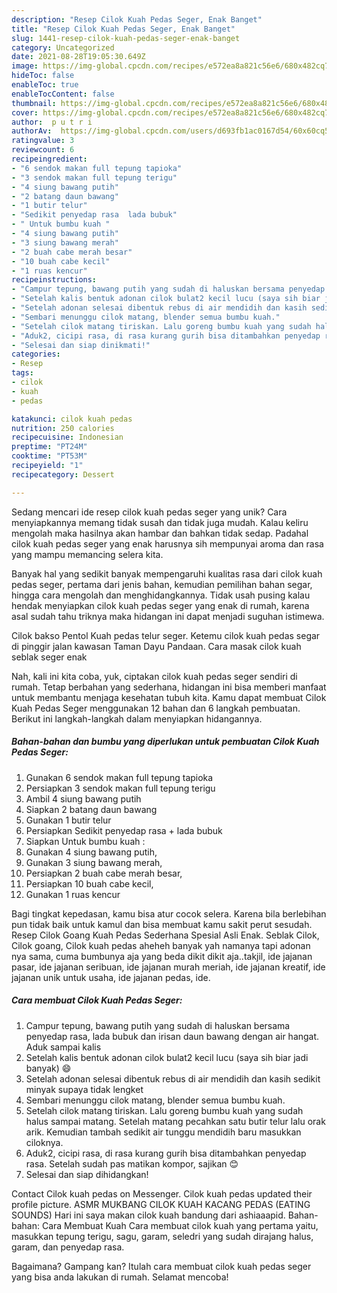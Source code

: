 ```yaml
---
description: "Resep Cilok Kuah Pedas Seger, Enak Banget"
title: "Resep Cilok Kuah Pedas Seger, Enak Banget"
slug: 1441-resep-cilok-kuah-pedas-seger-enak-banget
category: Uncategorized
date: 2021-08-28T19:05:30.649Z
image: https://img-global.cpcdn.com/recipes/e572ea8a821c56e6/680x482cq70/cilok-kuah-pedas-seger-foto-resep-utama.jpg
hideToc: false
enableToc: true
enableTocContent: false
thumbnail: https://img-global.cpcdn.com/recipes/e572ea8a821c56e6/680x482cq70/cilok-kuah-pedas-seger-foto-resep-utama.jpg
cover: https://img-global.cpcdn.com/recipes/e572ea8a821c56e6/680x482cq70/cilok-kuah-pedas-seger-foto-resep-utama.jpg
author:  p u t r i
authorAv:  https://img-global.cpcdn.com/users/d693fb1ac0167d54/60x60cq50/avatar.jpg
ratingvalue: 3
reviewcount: 6
recipeingredient:
- "6 sendok makan full tepung tapioka"
- "3 sendok makan full tepung terigu"
- "4 siung bawang putih"
- "2 batang daun bawang"
- "1 butir telur"
- "Sedikit penyedap rasa  lada bubuk"
- " Untuk bumbu kuah "
- "4 siung bawang putih"
- "3 siung bawang merah"
- "2 buah cabe merah besar"
- "10 buah cabe kecil"
- "1 ruas kencur"
recipeinstructions:
- "Campur tepung, bawang putih yang sudah di haluskan bersama penyedap rasa, lada bubuk dan irisan daun bawang dengan air hangat. Aduk sampai kalis"
- "Setelah kalis bentuk adonan cilok bulat2 kecil lucu (saya sih biar jadi banyak) 😄"
- "Setelah adonan selesai dibentuk rebus di air mendidih dan kasih sedikit minyak supaya tidak lengket"
- "Sembari menunggu cilok matang, blender semua bumbu kuah."
- "Setelah cilok matang tiriskan. Lalu goreng bumbu kuah yang sudah halus sampai matang. Setelah matang pecahkan satu butir telur lalu orak arik. Kemudian tambah sedikit air tunggu mendidih baru masukkan ciloknya."
- "Aduk2, cicipi rasa, di rasa kurang gurih bisa ditambahkan penyedap rasa. Setelah sudah pas matikan kompor, sajikan 😊"
- "Selesai dan siap dinikmati!"
categories:
- Resep
tags:
- cilok
- kuah
- pedas

katakunci: cilok kuah pedas 
nutrition: 250 calories
recipecuisine: Indonesian
preptime: "PT24M"
cooktime: "PT53M"
recipeyield: "1"
recipecategory: Dessert

---
```



Sedang mencari ide resep cilok kuah pedas seger yang unik? Cara menyiapkannya memang tidak susah dan tidak juga mudah. Kalau keliru mengolah maka hasilnya akan hambar dan bahkan tidak sedap. Padahal cilok kuah pedas seger yang enak harusnya sih mempunyai aroma dan rasa yang mampu memancing selera kita.


Banyak hal yang sedikit banyak mempengaruhi kualitas rasa dari cilok kuah pedas seger, pertama dari jenis bahan, kemudian pemilihan bahan segar, hingga cara mengolah dan menghidangkannya. Tidak usah pusing kalau hendak menyiapkan cilok kuah pedas seger yang enak di rumah, karena asal sudah tahu triknya maka hidangan ini dapat menjadi suguhan istimewa.

Cilok bakso Pentol Kuah pedas telur seger. Ketemu cilok kuah pedas segar di pinggir jalan kawasan Taman Dayu Pandaan. Cara masak cilok kuah seblak seger enak


Nah, kali ini kita coba, yuk, ciptakan cilok kuah pedas seger sendiri di rumah. Tetap berbahan yang sederhana, hidangan ini bisa memberi manfaat untuk membantu menjaga kesehatan tubuh kita. Kamu dapat membuat Cilok Kuah Pedas Seger menggunakan 12 bahan dan 6 langkah pembuatan. Berikut ini langkah-langkah dalam menyiapkan hidangannya.

<!--inarticleads1-->

##### Bahan-bahan dan bumbu yang diperlukan untuk pembuatan Cilok Kuah Pedas Seger:

1. Gunakan 6 sendok makan full tepung tapioka
1. Persiapkan 3 sendok makan full tepung terigu
1. Ambil 4 siung bawang putih
1. Siapkan 2 batang daun bawang
1. Gunakan 1 butir telur
1. Persiapkan Sedikit penyedap rasa + lada bubuk
1. Siapkan  Untuk bumbu kuah :
1. Gunakan 4 siung bawang putih,
1. Gunakan 3 siung bawang merah,
1. Persiapkan 2 buah cabe merah besar,
1. Persiapkan 10 buah cabe kecil,
1. Gunakan 1 ruas kencur


Bagi tingkat kepedasan, kamu bisa atur cocok selera. Karena bila berlebihan pun tidak baik untuk kamul dan bisa membuat kamu sakit perut sesudah. Resep Cilok Goang Kuah Pedas Sederhana Spesial Asli Enak. Seblak Cilok, Cilok goang, Cilok kuah pedas aheheh banyak yah namanya tapi adonan nya sama, cuma bumbunya aja yang beda dikit dikit aja..takjil, ide jajanan pasar, ide jajanan seribuan, ide jajanan murah meriah, ide jajanan kreatif, ide jajanan unik untuk usaha, ide jajanan pedas, ide. 

<!--inarticleads2-->

##### Cara membuat Cilok Kuah Pedas Seger:

1. Campur tepung, bawang putih yang sudah di haluskan bersama penyedap rasa, lada bubuk dan irisan daun bawang dengan air hangat. Aduk sampai kalis
1. Setelah kalis bentuk adonan cilok bulat2 kecil lucu (saya sih biar jadi banyak) 😄
1. Setelah adonan selesai dibentuk rebus di air mendidih dan kasih sedikit minyak supaya tidak lengket
1. Sembari menunggu cilok matang, blender semua bumbu kuah.
1. Setelah cilok matang tiriskan. Lalu goreng bumbu kuah yang sudah halus sampai matang. Setelah matang pecahkan satu butir telur lalu orak arik. Kemudian tambah sedikit air tunggu mendidih baru masukkan ciloknya.
1. Aduk2, cicipi rasa, di rasa kurang gurih bisa ditambahkan penyedap rasa. Setelah sudah pas matikan kompor, sajikan 😊
1. Selesai dan siap dihidangkan!

Contact Cilok kuah pedas on Messenger. Cilok kuah pedas updated their profile picture. ASMR MUKBANG CILOK KUAH KACANG PEDAS (EATING SOUNDS) Hari ini saya makan cilok kuah bandung dari ashiaaapid. Bahan-bahan: Cara Membuat Kuah Cara membuat cilok kuah yang pertama yaitu, masukkan tepung terigu, sagu, garam, seledri yang sudah dirajang halus, garam, dan penyedap rasa. 

Bagaimana? Gampang kan? Itulah cara membuat cilok kuah pedas seger yang bisa anda lakukan di rumah. Selamat mencoba!
